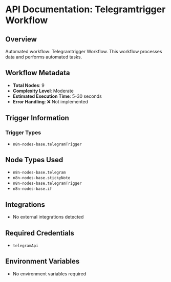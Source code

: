 # API Documentation: Telegramtrigger Workflow

## Overview
Automated workflow: Telegramtrigger Workflow. This workflow processes data and performs automated tasks.

## Workflow Metadata
- **Total Nodes**: 9
- **Complexity Level**: Moderate
- **Estimated Execution Time**: 5-30 seconds
- **Error Handling**: ❌ Not implemented

## Trigger Information
### Trigger Types
- `n8n-nodes-base.telegramTrigger`

## Node Types Used
- `n8n-nodes-base.telegram`
- `n8n-nodes-base.stickyNote`
- `n8n-nodes-base.telegramTrigger`
- `n8n-nodes-base.if`

## Integrations
- No external integrations detected

## Required Credentials
- `telegramApi`

## Environment Variables
- No environment variables required
